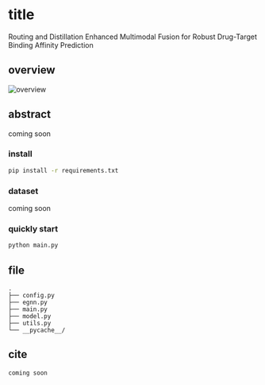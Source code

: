 # title

Routing and Distillation Enhanced Multimodal Fusion for Robust Drug-Target Binding Affinity Prediction

## overview

![overview](fig/legend.png)

## abstract

coming soon

### install

```bash
pip install -r requirements.txt
```

### dataset

coming soon

### quickly start


```bash
python main.py
```

## file

```
.
├── config.py
├── egnn.py
├── main.py
├── model.py
├── utils.py
└── __pycache__/
```

## cite
```
coming soon
```

